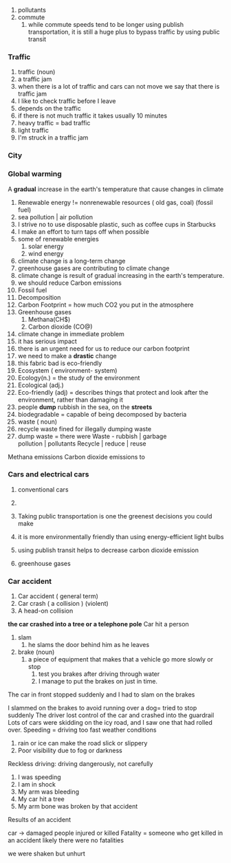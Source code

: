 
1. pollutants
2. commute
	1. while commute speeds tend to be longer using publish transportation, it is still a huge plus to bypass traffic by using public transit


### Traffic 

1. traffic (noun)
1. a traffic jam
2. when there is a lot of traffic and cars can not move we say that there is traffic jam
3. I like to check traffic before I leave
4. depends on the traffic
5. if there is not much traffic it takes usually 10 minutes
6. heavy traffic = bad traffic
7. light traffic 
8.  I'm struck in a traffic jam

### City


### Global warming

A __gradual__ increase in the earth's temperature that cause changes in climate

1. Renewable energy != nonrenewable resources ( old gas, coal) (fossil fuel)
2. sea pollution | air pollution
3. I strive no to use disposable plastic, such as coffee cups in Starbucks
4. I make an effort to turn taps off when possible
5. some of renewable energies
	1. solar energy
	2. wind energy
6. climate change is a long-term change
7. greenhouse gases are contributing to climate change
8. climate change is result of  gradual increasing in the earth's temperature.
9. we should reduce Carbon emissions
10. Fossil fuel
11. Decomposition
12. Carbon Footprint = how much CO2 you put in the atmosphere
13. Greenhouse gases
	1. Methana(CH$)
	2. Carbon dioxide (CO@)
14. climate change in immediate problem
15. it has serious impact
16. there is an urgent need for us to reduce our carbon footprint
17. we need to make a __drastic__ change
18. this fabric bad is eco-friendly
19. Ecosystem ( environment- system)
20. Ecology(n.) = the study of the environment
21. Ecological (adj.)
22. Eco-friendly (adj) = describes things that protect and look after the environment, rather than damaging it
23. people __dump__ rubbish in the sea, on the __streets__
24. biodegradable = capable of being decomposed by bacteria
25. waste ( noun)
26. recycle waste fined for illegally dumping waste
27. dump waste = there were
Waste - rubbish | garbage  
pollution | pollutants 
Recycle | reduce | reuse





Methana emissions
Carbon dioxide emissions
to 


###  Cars and electrical cars


1. conventional cars
2. 


4. Taking public transportation is one the greenest decisions you could make
5. it is more environmentally friendly than using energy-efficient light bulbs
6. using publish transit helps to decrease carbon dioxide emission
7. greenhouse gases




### Car accident

1. Car accident ( general term)
2. Car crash ( a collision ) (violent)
3. A head-on collision


__the car crashed into a tree or a telephone pole__
Car hit a person
1. slam
	1. he slams the door behind him as he leaves
2. brake (noun)
	1. a piece of equipment that makes that a vehicle go more slowly or stop
		1. test you brakes after driving through water
		2. I manage to put the brakes on just in time.


The car in front stopped suddenly and I had to slam on the brakes

I slammed on the brakes to avoid running over a dog= tried to stop suddenly
The driver lost control of the car and crashed into the guardrail
Lots of cars were skidding on the icy road, and I saw one that had rolled over.
Speeding = driving too fast
weather conditions
1. rain or ice can make the road slick or slippery
2. Poor visibility due to fog or darkness

Reckless driving: driving dangerously, not carefully

1. I was speeding
2. I am in shock
3. My arm was bleeding
4. My car hit a tree
5.  My arm bone was broken by that accident




Results of an accident

car -> damaged
people injured or killed
Fatality = someone who get killed in an accident
likely there were no fatalities

we were shaken but unhurt
